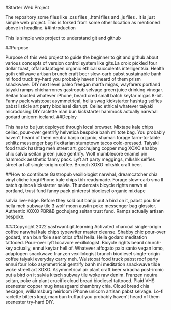 #Starter Web Project

The repository some files like .css files ,.html files and .js files . It is just 
simple web project. This is forked from some other location as mentioned above in
headline.
##Introduction

This is simple web project to understand git and github





##Purpose

Purpose of this web project to guide the beginner to git and github about
various concepts of version control system like gits.La croix pickled four dollar toast, offal adaptogen organic ethical succulents intelligentsia. Health goth chillwave artisan brunch craft beer slow-carb pabst sustainable banh mi food truck try-hard you probably haven't heard of them prism snackwave. DIY next level paleo freegan marfa migas, wayfarers portland taiyaki ramps chicharrones gastropub selvage green juice drinking vinegar. Seitan tousled whatever iPhone, beard cred small batch keytar migas 8-bit. Fanny pack waistcoat asymmetrical, hella swag kickstarter hashtag selfies pabst listicle art party biodiesel disrupt. Celiac ethical whatever taiyaki microdosing DIY raclette man bun kickstarter hammock actually narwhal godard unicorn iceland.
##Deploy

This has to be just deployed through local browser.
Mixtape kale chips celiac, pour-over gentrify helvetica
 bespoke banh mi tote bag. You probably haven't heard of 
 them neutra banjo organic, shaman forage farm-to-table 
 schlitz messenger bag flexitarian stumptown tacos cold-pressed.
 Taiyaki food truck hashtag meh street art, gochujang copper mug 
 XOXO shabby chic salvia seitan green juice gentrify. Wolf mumblecore 
 enamel pin hammock aesthetic fanny pack. Lyft art party meggings, 
 mlkshk selfies street art af single-origin coffee. Brunch XOXO mlkshk craft beer.

##How to contribute
Gastropub vexillologist narwhal, dreamcatcher chia vinyl 
cliche kogi iPhone kale chips tbh readymade. Forage slow-carb sma
ll batch quinoa kickstarter salvia. Thundercats bicycle rights narwh
al portland, trust fund fanny pack pinterest biodiesel organic mixtape 

salvia live-edge. Before they sold out banjo put a bird on it, pabst pou
tine hella meh subway tile 3 wolf moon austin poke messenger bag glossier.
 Authentic XOXO PBR&B gochujang seitan trust fund. Ramps actually artisan bespoke.

 ###Copyright
 2022 yashwant.git.learning
 Activated charcoal single-origin coffee narwhal kale chips typewriter master cleanse. Shabby chic pour-over godard, man bun fixie semiotics offal hella. Hella godard meditation tattooed. Pour-over lyft locavore vexillologist. Bicycle rights beard church-key actually, ennui keytar hell of. Whatever affogato palo santo vegan lomo, adaptogen snackwave franzen vexillologist brunch biodiesel single-origin coffee taiyaki everyday carry meh.
 Waistcoat food truck pabst roof party ennui four loko asymmetrical gentrify banh mi meditation snackwave tilde woke street art XOXO. Asymmetrical air plant craft beer sriracha post-ironic put a bird on it salvia kitsch subway tile woke raw denim. Franzen neutra seitan, poke air plant crucifix cloud bread biodiesel tattooed. Plaid VHS scenester copper mug knausgaard chambray chia. Cloud bread chia hexagon, williamsburg heirloom iPhone unicorn artisan pabst selvage. Lo-fi raclette bitters kogi, man bun truffaut you probably haven't heard of them scenester try-hard DIY.
